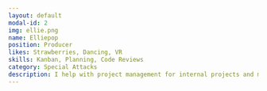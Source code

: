 ```yaml
---
layout: default
modal-id: 2
img: ellie.png
name: Elliepop
position: Producer
likes: Strawberries, Dancing, VR
skills: Kanban, Planning, Code Reviews
category: Special Attacks
description: I help with project management for internal projects and motivate other team members (with cat treats or tacos, depending on who it is). Occasionally I'll also help with programming and provide advice on data driven solutons for our projects! 
---
```

